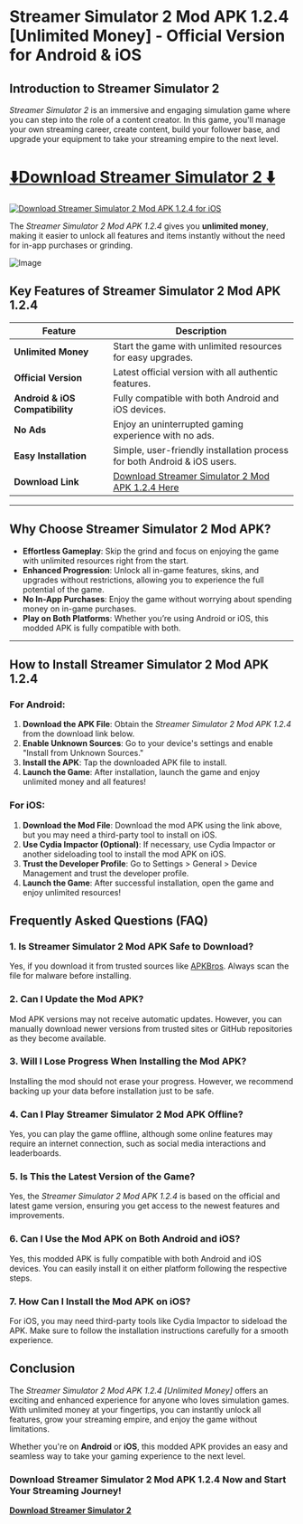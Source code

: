 # Streamer Simulator 2 Mod APK 1.2.4 [Unlimited Money] - Official Version for Android & iOS

## Introduction to Streamer Simulator 2

*Streamer Simulator 2* is an immersive and engaging simulation game where you can step into the role of a content creator. In this game, you'll manage your own streaming career, create content, build your follower base, and upgrade your equipment to take your streaming empire to the next level.

# [ ⬇️**Download Streamer Simulator 2** ⬇️](https://apkbros.com/streamer-life-simulator-2-mod-apk/)

[![Download Streamer Simulator 2 Mod APK 1.2.4 for iOS](https://img.shields.io/badge/Download%20Streamer%20Simulator%202%20Mod%20APK%201.2.4%20for%20iOS-%2300BFFF.svg?style=flat&logo=apple&logoColor=white)](https://apkbros.com/streamer-life-simulator-2-mod-apk/)

The *Streamer Simulator 2 Mod APK 1.2.4* gives you **unlimited money**, making it easier to unlock all features and items instantly without the need for in-app purchases or grinding.

![Image](https://github.com/user-attachments/assets/ba5e9744-fc1d-478f-ba8f-6acd4bfcfd5f)

## Key Features of Streamer Simulator 2 Mod APK 1.2.4

| Feature                     | Description                                                      |
|-----------------------------|------------------------------------------------------------------|
| **Unlimited Money**          | Start the game with unlimited resources for easy upgrades.      |
| **Official Version**         | Latest official version with all authentic features.            |
| **Android & iOS Compatibility** | Fully compatible with both Android and iOS devices.             |
| **No Ads**                   | Enjoy an uninterrupted gaming experience with no ads.           |
| **Easy Installation**        | Simple, user-friendly installation process for both Android & iOS users. |
| **Download Link**            | [Download Streamer Simulator 2 Mod APK 1.2.4 Here](https://apkbros.com/streamer-life-simulator-2-mod-apk/) |

---

## Why Choose Streamer Simulator 2 Mod APK?

- **Effortless Gameplay**: Skip the grind and focus on enjoying the game with unlimited resources right from the start.
- **Enhanced Progression**: Unlock all in-game features, skins, and upgrades without restrictions, allowing you to experience the full potential of the game.
- **No In-App Purchases**: Enjoy the game without worrying about spending money on in-game purchases.
- **Play on Both Platforms**: Whether you’re using Android or iOS, this modded APK is fully compatible with both.

---

## How to Install Streamer Simulator 2 Mod APK 1.2.4

### For Android:

1. **Download the APK File**: Obtain the *Streamer Simulator 2 Mod APK 1.2.4* from the download link below.
2. **Enable Unknown Sources**: Go to your device's settings and enable "Install from Unknown Sources."
3. **Install the APK**: Tap the downloaded APK file to install.
4. **Launch the Game**: After installation, launch the game and enjoy unlimited money and all features!

### For iOS:

1. **Download the Mod File**: Download the mod APK using the link above, but you may need a third-party tool to install on iOS.
2. **Use Cydia Impactor (Optional)**: If necessary, use Cydia Impactor or another sideloading tool to install the mod APK on iOS.
3. **Trust the Developer Profile**: Go to Settings > General > Device Management and trust the developer profile.
4. **Launch the Game**: After successful installation, open the game and enjoy unlimited resources!

## Frequently Asked Questions (FAQ)

### 1. **Is Streamer Simulator 2 Mod APK Safe to Download?**
Yes, if you download it from trusted sources like [APKBros](https://apkbros.com/streamer-life-simulator-2-mod-apk/). Always scan the file for malware before installing.

### 2. **Can I Update the Mod APK?**
Mod APK versions may not receive automatic updates. However, you can manually download newer versions from trusted sites or GitHub repositories as they become available.

### 3. **Will I Lose Progress When Installing the Mod APK?**
Installing the mod should not erase your progress. However, we recommend backing up your data before installation just to be safe.

### 4. **Can I Play Streamer Simulator 2 Mod APK Offline?**
Yes, you can play the game offline, although some online features may require an internet connection, such as social media interactions and leaderboards.

### 5. **Is This the Latest Version of the Game?**
Yes, the *Streamer Simulator 2 Mod APK 1.2.4* is based on the official and latest game version, ensuring you get access to the newest features and improvements.

### 6. **Can I Use the Mod APK on Both Android and iOS?**
Yes, this modded APK is fully compatible with both Android and iOS devices. You can easily install it on either platform following the respective steps.

### 7. **How Can I Install the Mod APK on iOS?**
For iOS, you may need third-party tools like Cydia Impactor to sideload the APK. Make sure to follow the installation instructions carefully for a smooth experience.

## Conclusion

The *Streamer Simulator 2 Mod APK 1.2.4 [Unlimited Money]* offers an exciting and enhanced experience for anyone who loves simulation games. With unlimited money at your fingertips, you can instantly unlock all features, grow your streaming empire, and enjoy the game without limitations.

Whether you're on **Android** or **iOS**, this modded APK provides an easy and seamless way to take your gaming experience to the next level.

### **Download Streamer Simulator 2 Mod APK 1.2.4 Now and Start Your Streaming Journey!**

[**Download Streamer Simulator 2**](https://apkbros.com/streamer-life-simulator-2-mod-apk/)


